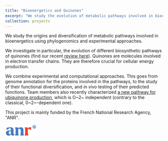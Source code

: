 ```yaml
---
title: "Bioenergetics and Quinones"
excerpt: "We study the evolution of metabolic pathways involved in bioenergetics.<br/><img src='/images/quinone-species-1b.png' width='300' alt='Quinone molecules'>"
collection: projects
---
```


We study the origins and diversification of metabolic pathways involved in bioenergetics using phylogenomics and experimental approaches.

We investigate in particular, the evolution of different biosynthetic pathways of quinones (find our recent [review here](https://doi.org/10.1016/j.bbabio.2020.148259)). Quinones are molecules involved in electron transfer chains. They are therefore crucial for cellular energy production.

We combine experimental and computational approaches. This goes from genome annotation for the proteins involved in the pathways, to the study of their functional diversification, and *in vivo* testing of their predicted functions. Team members also recently characterized [a new pathway for ubiquinone production](https://journals.asm.org/doi/full/10.1128/mBio.01319-19), which is O~2~ independent (contrary to the classical, 0~2~-dependent one).

This project is mainly funded by the French National Research Agency, "ANR".

<img src='/images/ANR-logo-2021-sigle.jpg' width='100' alt='ANR logo' style='float: left; margin-right: 10px;'/>

